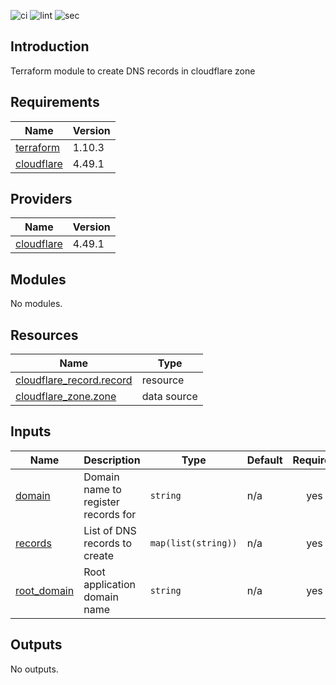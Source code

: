 ![ci](https://github.com/LogisticsPet/terraform-cloudflare-dns-records/actions/workflows/ci.yml/badge.svg?branch=main)
![lint](https://github.com/LogisticsPet/terraform-cloudflare-dns-records/actions/workflows/lint.yml/badge.svg?branch=main)
![sec](https://github.com/LogisticsPet/terraform-cloudflare-dns-records/actions/workflows/tfsec.yml/badge.svg?branch=main)
## Introduction
Terraform module to create DNS records in cloudflare zone

<!-- BEGIN_TF_DOCS -->
  
## Requirements

| Name | Version |
|------|---------|
| <a name="requirement_terraform"></a> [terraform](#requirement\_terraform) | 1.10.3 |
| <a name="requirement_cloudflare"></a> [cloudflare](#requirement\_cloudflare) | 4.49.1 |
## Providers

| Name | Version |
|------|---------|
| <a name="provider_cloudflare"></a> [cloudflare](#provider\_cloudflare) | 4.49.1 |
## Modules

No modules.
## Resources

| Name | Type |
|------|------|
| [cloudflare_record.record](https://registry.terraform.io/providers/cloudflare/cloudflare/4.49.1/docs/resources/record) | resource |
| [cloudflare_zone.zone](https://registry.terraform.io/providers/cloudflare/cloudflare/4.49.1/docs/data-sources/zone) | data source |
## Inputs

| Name | Description | Type | Default | Required |
|------|-------------|------|---------|:--------:|
| <a name="input_domain"></a> [domain](#input\_domain) | Domain name to register records for | `string` | n/a | yes |
| <a name="input_records"></a> [records](#input\_records) | List of DNS records to create | `map(list(string))` | n/a | yes |
| <a name="input_root_domain"></a> [root\_domain](#input\_root\_domain) | Root application domain name | `string` | n/a | yes |
## Outputs

No outputs.
<!-- END_TF_DOCS -->
